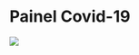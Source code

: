 # Painel Covid-19

<img src="https://1.bp.blogspot.com/-DTpP_jGpX0Y/YACsDGpCyUI/AAAAAAAAQ3I/6JCysdvx2t4MNFCXPZDD8psNBQbOLhA7ACNcBGAsYHQ/s1561/dashboard-covid.png"/>
